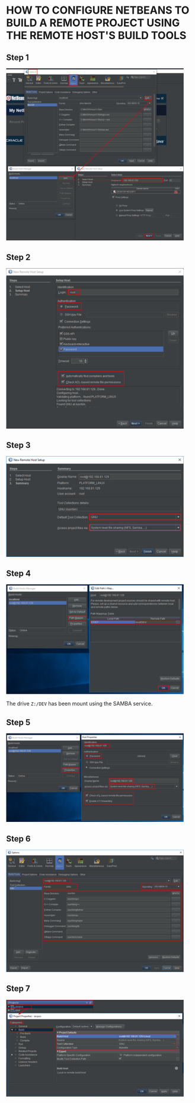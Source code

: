 # HOW TO CONFIGURE NETBEANS TO BUILD A REMOTE PROJECT USING THE REMOTE HOST'S BUILD TOOLS

## Step 1
<img src="IMAGES/Remote_building_01.png" width="95%"/>

## Step 2
<img src="IMAGES/Remote_building_02.png" width="95%"/>

## Step 3
<img src="IMAGES/Remote_building_03.png" width="95%"/>

## Step 4
<img src="IMAGES/Remote_building_04.png" width="95%"/>

The drive `Z:/DEV` has been mount using the SAMBA service.

## Step 5
<img src="IMAGES/Remote_building_05.png" width="95%"/>

## Step 6
<img src="IMAGES/Remote_building_06.png" width="95%"/>

## Step 7
<img src="IMAGES/Remote_building_07.png" width="95%"/>
